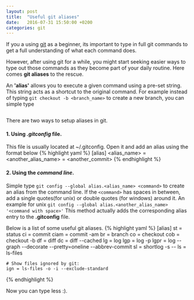 ```yaml
---
layout: post
title:  "Useful git aliases"
date:   2016-07-31 15:50:00 +0200
categories: git
---
```

If you a using [git](https://git-scm.com/) as a beginner, its important to type in full git commands to get a full understanding of what each command does.

However, after using git for a while, you might start seeking easier ways to type out those commands as they become part of your daily routine. Here comes **git aliases** to the rescue.

An **'alias'** allows you to execute a given command using a pre-set string. This string acts as a shortcut to the original command. For example instead of typing ```git checkout -b <branch_name>``` to create a new branch, you can simple type
```git cob <branch_name>
```

There are two ways to setup aliases in git.

#### **1. Using *.gitconfig* file.**

This file is usually located at ~/.gitconfig.
Open it and add an alias using the format below
{% highlight yaml %}
[alias]
	<alias_name> = <command>
	<another_alias_name> = <another_commit>
{% endhighlight %}

#### **2. Using the *command line*.**

Simple type ```git config --global alias.<alias_name> <command>```
to create an alias from the command line.
If the ```<command>``` has spaces in between, add a single quotes(for unix) or double quotes (for windows) around it. An example for unix  ```git config --global alias.<another_alias_name> '<command with space>'```
This method actually adds the corresponding alias entry to the **.gitconfig** file.  

Below is a list of some useful git aliases.
{% highlight yaml %}
[alias]
	st = status
	ci = commit
	ciam = commit -am
	br = branch
	co = checkout
	cob = checkout -b
	df = diff
	dc = diff --cached
	lg = log
	lgp = log -p
	lgpr = log --graph --decorate --pretty=oneline --abbrev-commit
	sl = shortlog -s --
	ls = ls-files

	# Show files ignored by git:
	ign = ls-files -o -i --exclude-standard
{% endhighlight %}

Now you can type less :).
